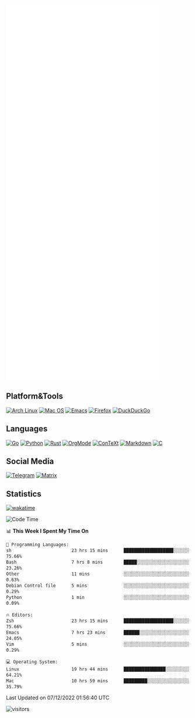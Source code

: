 ![Metrics](https://github.com/SteamedFish/SteamedFish/blob/master/github-metrics.svg)

## Platform&Tools

[![Arch Linux](https://img.shields.io/badge/ArchLinux-1793D1?logo=arch-linux&logoColor=fff&style=flat-square)](https://archlinux.org/)
[![Mac OS](https://img.shields.io/badge/MacOS-000000?style=flat-square&logo=macos&logoColor=F0F0F0)](https://www.apple.com/macos/)
[![Emacs](https://img.shields.io/badge/Emacs-%237F5AB6.svg?&style=flat-square&logo=gnu-emacs&logoColor=white)](https://www.gnu.org/software/emacs/)
[![Firefox](https://img.shields.io/badge/Firefox-FF7139?style=flat-square&logo=Firefox-Browser&logoColor=white)](https://firefox.com/)
[![DuckDuckGo](https://img.shields.io/badge/DuckDuckGo-DE5833?style=flat-square&logo=DuckDuckGo&logoColor=white)](https://duckduckgo.com/)

## Languages

[![Go](https://img.shields.io/badge/Golang-%2300ADD8.svg?style=flat-square&logo=go&logoColor=white)](https://golang.org/)
[![Python](https://img.shields.io/badge/Python-3670A0?style=flat-square&logo=python&logoColor=ffdd54)](https://www.python.org/)
[![Rust](https://img.shields.io/badge/Rust-%23000000.svg?style=flat-square&logo=rust&logoColor=white)](https://www.rust-lang.org/)
[![OrgMode](https://img.shields.io/badge/OrgMode-%23000000.svg?style=flat-square&logo=org&logoColor=white)](https://orgmode.org/)
[![ConTeXt](https://img.shields.io/badge/ConTeXt-%23008080.svg?style=flat-square&logo=latex&logoColor=white)](https://contextgarden.net/)
[![Markdown](https://img.shields.io/badge/MarkDown-%23000000.svg?style=flat-square&logo=markdown&logoColor=white)](https://daringfireball.net/projects/markdown/)
[![C](https://img.shields.io/badge/C-%2300599C.svg?style=flat-square&logo=c&logoColor=white)](https://www.iso.org/standard/74528.html)

## Social Media
[![Telegram](https://img.shields.io/badge/SteamedFish-2CA5E0?style=social&logo=telegram&logoColor=white)](https://t.me/SteamedFish)
[![Matrix](https://img.shields.io/badge/SteamedFish-2CA5E0?style=social&logo=matrix&logoColor=black)](https://matrix.to/#/@i:steamedfish.org)

## Statistics
[![wakatime](https://wakatime.com/badge/user/168280d6-fcf2-4b4f-ad3a-dc4612f35b38.svg)](https://wakatime.com/@168280d6-fcf2-4b4f-ad3a-dc4612f35b38)

<!--START_SECTION:waka-->
![Code Time](http://img.shields.io/badge/Code%20Time-2%2C201%20hrs%2010%20mins-blue)

📊 **This Week I Spent My Time On** 

```text
💬 Programming Languages: 
sh                       23 hrs 15 mins      ███████████████████░░░░░░   75.66% 
Bash                     7 hrs 8 mins        █████░░░░░░░░░░░░░░░░░░░░   23.26% 
Other                    11 mins             ░░░░░░░░░░░░░░░░░░░░░░░░░   0.63% 
Debian Control file      5 mins              ░░░░░░░░░░░░░░░░░░░░░░░░░   0.29% 
Python                   1 min               ░░░░░░░░░░░░░░░░░░░░░░░░░   0.09%

🔥 Editors: 
Zsh                      23 hrs 15 mins      ███████████████████░░░░░░   75.66% 
Emacs                    7 hrs 23 mins       ██████░░░░░░░░░░░░░░░░░░░   24.05% 
Vim                      5 mins              ░░░░░░░░░░░░░░░░░░░░░░░░░   0.29%

💻 Operating System: 
Linux                    19 hrs 44 mins      ████████████████░░░░░░░░░   64.21% 
Mac                      10 hrs 59 mins      █████████░░░░░░░░░░░░░░░░   35.79%

```


 Last Updated on 07/12/2022 01:56:40 UTC
<!--END_SECTION:waka-->

![visitors](https://visitor-badge.laobi.icu/badge?page_id=SteamedFish.SteamedFish)
